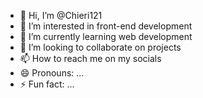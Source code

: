- 👋 Hi, I’m @Chieri121
- 👀 I’m interested in front-end development
- 🌱 I’m currently learning web development
- 💞️ I’m looking to collaborate on projects
- 📫 How to reach me on my socials
- 😄 Pronouns: ...
- ⚡ Fun fact: ...

<!---
Chieri1/Chieri1 is a ✨ special ✨ repository because its `README.md` (this file) appears on your GitHub profile.
You can click the Preview link to take a look at your changes.
--->
